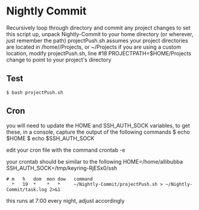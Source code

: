 # Nightly Commit
Recursively loop through directory and commit any project changes
to set this script up, unpack Nightly-Commit to your home directory (or wherever, just remember the path)
projectPush.sh assumes your project directories are located in /home/<username>/Projects, or ~/Projects
if you are using a custom location, modify projectPush.sh, line #18
    PROJECTPATH=$HOME/Projects
change to point to your project's directory    
## Test
    $ bash projectPush.sh
## Cron
you will need to update the HOME and SSH_AUTH_SOCK variables, to get these, in a console, capture the output of the following commands
    $ echo $HOME
    $ echo $SSH_AUTH_SOCK

edit your cron file with the command
    crontab -e

your crontab should be similar to the following
    HOME=/home/allibubba
    SSH_AUTH_SOCK=/tmp/keyring-RjESx0/ssh

    # m   h   dom  mon dow   command
      *   19  *    *   *     ~/Nightly-Commit/projectPush.sh > ~/Nightly-Commit/task.log 2>&1

this runs at 7:00 every night, adjust accordingly